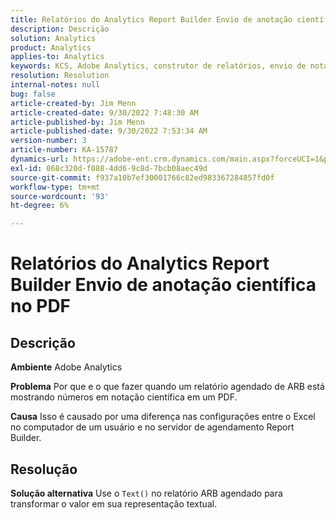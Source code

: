 ```yaml
---
title: Relatórios do Analytics Report Builder Envio de anotação científica no PDF
description: Descrição
solution: Analytics
product: Analytics
applies-to: Analytics
keywords: KCS, Adobe Analytics, construtor de relatórios, envio de notação científica, PDF, solução de problemas
resolution: Resolution
internal-notes: null
bug: false
article-created-by: Jim Menn
article-created-date: 9/30/2022 7:48:30 AM
article-published-by: Jim Menn
article-published-date: 9/30/2022 7:53:34 AM
version-number: 3
article-number: KA-15787
dynamics-url: https://adobe-ent.crm.dynamics.com/main.aspx?forceUCI=1&pagetype=entityrecord&etn=knowledgearticle&id=04646b45-9440-ed11-9db1-0022480866ad
exl-id: 068c320d-f088-4dd6-9c8d-7bcb08aec49d
source-git-commit: f937a10b7ef30001766c82ed983367284857fd0f
workflow-type: tm+mt
source-wordcount: '93'
ht-degree: 6%

---
```


# Relatórios do Analytics Report Builder Envio de anotação científica no PDF

## Descrição


<b>Ambiente</b>
Adobe Analytics

<b>Problema</b>
Por que e o que fazer quando um relatório agendado de ARB está mostrando números em notação científica em um PDF.

<b>Causa</b>
Isso é causado por uma diferença nas configurações entre o Excel no computador de um usuário e no servidor de agendamento Report Builder.


## Resolução


<b>Solução alternativa</b>
Use o `Text()` no relatório ARB agendado para transformar o valor em sua representação textual.
